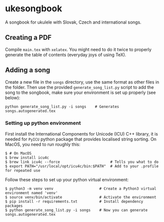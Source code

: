 # ukesongbook
A songbook for ukulele with Slovak, Czech and international songs.

## Creating a PDF
Compile `main.tex` with `xelatex`. You might need to do it twice to properly
generate the table of contents (everyday joys of using TeX).

## Adding a song
Create a new file in the `songs` directory, use the same format as other files
in the folder. Then use the provided `generate_song_list.py` script to add the
song to the songbook, make sure your environment is set up properly (see below):

```shell
python generate_song_list.py -i songs    # Generates songs.autogenerated.tex
```

### Setting up python environment
First install the International Components for Unicode (ICU) C++ library, it is
needed for `PyICU` python package that provides localised string sorting. On MacOS,
you need to run roughly this:

```shell
$ # On MacOS
$ brew install icu4c
$ brew link icu4c --force                       # Tells you what to do
$ export PATH="/usr/local/opt/icu4c/bin:$PATH"  # Add to your .profile for repeated use
```

Follow these steps to set up your python virtual environment:

```shell
$ python3 -m venv venv                     # Create a Python3 virtual environment named 'venv'
$ source venv/bin/activate                 # Activate the environment
$ pip install -r requirements.txt          # Install dependency packages
$ python generate_song_list.py -i songs    # Now you can generate songs.autogenerated.tex
```
